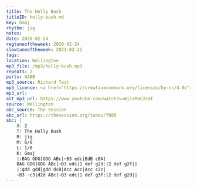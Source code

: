 ```yaml
---
title: The Holly Bush
titleID: holly-bush.md
key: Gmaj
rhythm: jig
notes:
date: 2020-02-24
regtuneoftheweek: 2020-02-24
slowtuneoftheweek: 2021-02-21
tags:
location: Wellington
mp3_file: /mp3/holly-bush.mp3
repeats: 2
parts: AABB
mp3_source: Richard Tait
mp3_licence: <a href="https://creativecommons.org/licenses/by-nc/4.0/">CC-BY-NC-4.0</a>
mp3_url:
alt_mp3_url: https://www.youtube.com/watch?v=WjisMeC2cmI
source: Wellington
abc_source: The Session
abc_url: https://thesession.org/tunes/7080
abc: |
    X: 2
    T: The Holly Bush
    R: jig
    M: 6/8
    L: 1/8
    K: Gmaj
    |:BAG GDG|GDG ABc|~B3 edc|BdB cBA|
    BAG GDG|GDG ABc|~B3 edc|1 def g2d:|2 def g2f||
    |:gdd gdd|gdd dcB|Acc Acc|Acc c2c|
    ~B3 ~c3|d2d ABc|~B3 edc|1 def g3f:|2 def g2d||
---
```

